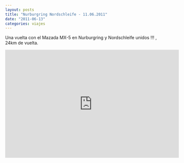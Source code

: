 ```yaml
---
layout: posts
title: "Nurburgring Nordschleife - 11.06.2011"
date: "2011-06-13"
categories: viajes
---
```


Una vuelta con el Mazada MX-5 en Nurburgring y Nordschleife unidos !!! , 24km de vuelta.

<iframe width="560" height="349" src="https://www.youtube.com/embed/LoclItNbH-c" frameborder="0" allowfullscreen></iframe>
